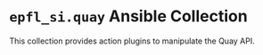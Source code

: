 # `epfl_si.quay` Ansible Collection

This collection provides action plugins to manipulate the Quay API.
